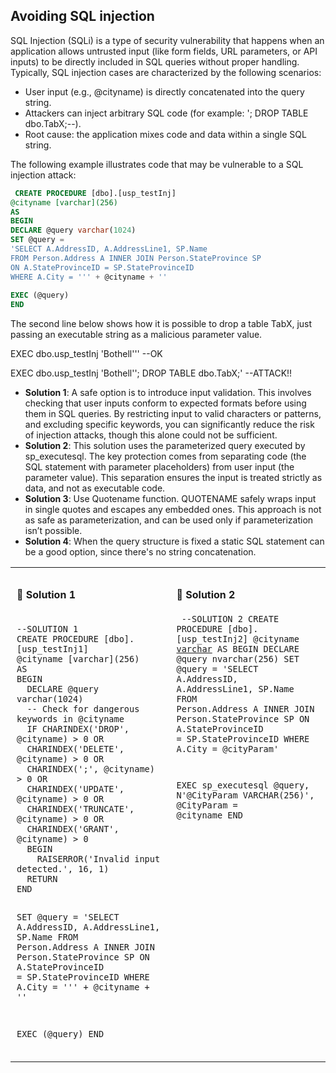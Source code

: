 ## Avoiding SQL injection
SQL Injection (SQLi) is a type of security vulnerability that happens when an application allows untrusted input (like form fields, URL parameters, or API inputs) to be directly included in SQL queries without proper handling. Typically, SQL injection cases are characterized by the following scenarios:
- User input (e.g., @cityname) is directly concatenated into the query string.
- Attackers can inject arbitrary SQL code (for example: '; DROP TABLE dbo.TabX;--).
- Root cause: the application mixes code and data within a single SQL string.

The following example illustrates code that may be vulnerable to a SQL injection attack:
 
```sql
 CREATE PROCEDURE [dbo].[usp_testInj]
@cityname [varchar](256)
AS
BEGIN
DECLARE @query varchar(1024)
SET @query = 
'SELECT A.AddressID, A.AddressLine1, SP.Name
FROM Person.Address A INNER JOIN Person.StateProvince SP 
ON A.StateProvinceID = SP.StateProvinceID 
WHERE A.City = ''' + @cityname + ''
  
EXEC (@query)
END
```
The second line below shows how it is possible to drop a table TabX, just passing an executable string as a malicious parameter value.

EXEC dbo.usp_testInj 'Bothell'''  --OK

EXEC dbo.usp_testInj 'Bothell''; DROP TABLE dbo.TabX;'   --ATTACK!!

- **Solution 1**: A safe option is to introduce input validation. This involves checking that user inputs conform to expected formats before using them in SQL queries. By restricting input to valid characters or patterns, and excluding specific keywords, you can significantly reduce the risk of injection attacks, though this alone could not be sufficient.
- **Solution 2**: This solution uses the parameterized query executed by sp_executesql. The key protection comes from separating code (the SQL statement with parameter placeholders) from user input (the parameter value). This separation ensures the input is treated strictly as data, and not as executable code.
- **Solution 3**: Use Quotename function. QUOTENAME safely wraps input in single quotes and escapes any embedded ones. This approach is not as safe as parameterization, and can be used only if parameterization isn’t possible.
- **Solution 4**: When the query structure is fixed a static SQL statement can be a good option, since there's no string concatenation.

<table>
  <tr>
    <td style="vertical-align: top; padding: 10px;">
      <h4>🔹 Solution 1</h4>
      <pre><code>
--SOLUTION 1
CREATE PROCEDURE [dbo].[usp_testInj1]
@cityname [varchar](256)
AS
BEGIN
  DECLARE @query varchar(1024)
  -- Check for dangerous keywords in @cityname 
  IF CHARINDEX('DROP', @cityname) > 0 OR 
  CHARINDEX('DELETE', @cityname) > 0 OR
  CHARINDEX(';', @cityname) > 0 OR
  CHARINDEX('UPDATE', @cityname) > 0 OR
  CHARINDEX('TRUNCATE', @cityname) > 0 OR
  CHARINDEX('GRANT', @cityname) > 0
  BEGIN
    RAISERROR('Invalid input detected.', 16, 1)
  RETURN
END

SET @query =
'SELECT A.AddressID, A.AddressLine1, SP.Name
 FROM Person.Address A
 INNER JOIN Person.StateProvince SP
 ON A.StateProvinceID = SP.StateProvinceID
 WHERE A.City = ''' + @cityname + ''

EXEC (@query)
END
      </code></pre>
    </td>
    <td style="vertical-align: top; padding: 10px;">
      <h4>🔹 Solution 2</h4>
      <pre><code>
--SOLUTION 2
CREATE PROCEDURE [dbo].[usp_testInj2]
@cityname [varchar](256)
AS
BEGIN
  DECLARE @query nvarchar(256)
  SET @query = 
  'SELECT A.AddressID, A.AddressLine1, SP.Name
   FROM Person.Address A 
   INNER JOIN Person.StateProvince SP 
   ON A.StateProvinceID = SP.StateProvinceID 
   WHERE A.City = @cityParam'

  EXEC sp_executesql @query,
  N'@CityParam VARCHAR(256)',
  @CityParam = @cityname
END
      </code></pre>
    </td>
  </tr>
</table>

